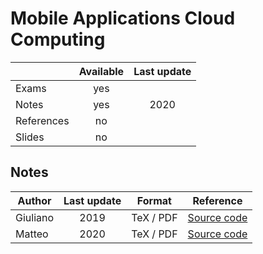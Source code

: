 # Mobile Applications Cloud Computing

|          |Available|Last update|
|----------|:-------:|:---------:|
|Exams     |yes      |           |
|Notes     |yes      |2020       |
|References|no       |           |
|Slides    |no       |           |

## Notes

|Author  |Last update|Format   |Reference|
|--------|:---------:|:-------:|:-------:|
|Giuliano|2019       |TeX / PDF|[Source code](https://github.com/GiulianoAbruzzo/MSECS-Sapienza-Notes)|
|Matteo  |2020       |TeX / PDF|[Source code](https://github.com/MatteoSalvino/MACC-notes)|
